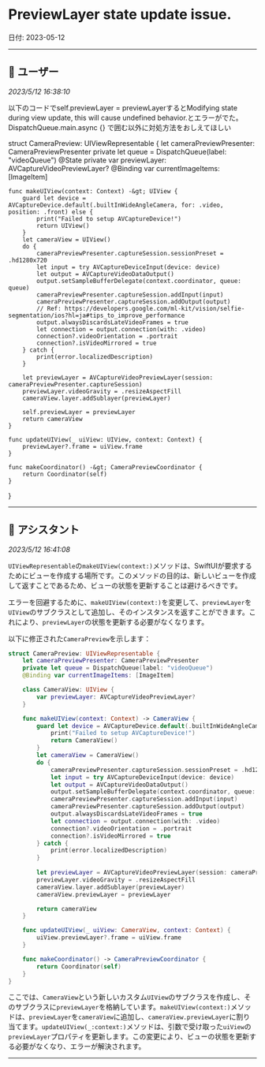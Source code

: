 # PreviewLayer state update issue.

日付: 2023-05-12

---

## 👤 ユーザー
*2023/5/12 16:38:10*

以下のコードでself.previewLayer = previewLayerするとModifying state during view update, this will cause undefined behavior.とエラーがでた。DispatchQueue.main.async {} で囲む以外に対処方法をおしえてほしい



struct CameraPreview: UIViewRepresentable {
    let cameraPreviewPresenter: CameraPreviewPresenter
    private let queue = DispatchQueue(label: "videoQueue")
    @State private var previewLayer: AVCaptureVideoPreviewLayer?
    @Binding var currentImageItems: [ImageItem]

    func makeUIView(context: Context) -&gt; UIView {
        guard let device = AVCaptureDevice.default(.builtInWideAngleCamera, for: .video, position: .front) else {
            print("Failed to setup AVCaptureDevice!")
            return UIView()
        }
        let cameraView = UIView()
        do {
            cameraPreviewPresenter.captureSession.sessionPreset = .hd1280x720
            let input = try AVCaptureDeviceInput(device: device)
            let output = AVCaptureVideoDataOutput()
            output.setSampleBufferDelegate(context.coordinator, queue: queue)
            cameraPreviewPresenter.captureSession.addInput(input)
            cameraPreviewPresenter.captureSession.addOutput(output)
            // Ref: https://developers.google.com/ml-kit/vision/selfie-segmentation/ios?hl=ja#tips_to_improve_performance
            output.alwaysDiscardsLateVideoFrames = true
            let connection = output.connection(with: .video)
            connection?.videoOrientation = .portrait
            connection?.isVideoMirrored = true
        } catch {
            print(error.localizedDescription)
        }
        
        let previewLayer = AVCaptureVideoPreviewLayer(session: cameraPreviewPresenter.captureSession)
        previewLayer.videoGravity = .resizeAspectFill
        cameraView.layer.addSublayer(previewLayer)

        self.previewLayer = previewLayer
        return cameraView
    }

    func updateUIView(_ uiView: UIView, context: Context) {
        previewLayer?.frame = uiView.frame
    }

    func makeCoordinator() -&gt; CameraPreviewCoordinator {
        return Coordinator(self)
    }
}

---

## 🤖 アシスタント
*2023/5/12 16:41:08*

`UIViewRepresentable`の`makeUIView(context:)`メソッドは、SwiftUIが要求するためにビューを作成する場所です。このメソッドの目的は、新しいビューを作成して返すことであるため、ビューの状態を更新することは避けるべきです。

エラーを回避するために、`makeUIView(context:)`を変更して、`previewLayer`を`UIView`のサブクラスとして追加し、そのインスタンスを返すことができます。これにより、`previewLayer`の状態を更新する必要がなくなります。

以下に修正された`CameraPreview`を示します：

```swift
struct CameraPreview: UIViewRepresentable {
    let cameraPreviewPresenter: CameraPreviewPresenter
    private let queue = DispatchQueue(label: "videoQueue")
    @Binding var currentImageItems: [ImageItem]

    class CameraView: UIView {
        var previewLayer: AVCaptureVideoPreviewLayer?
    }

    func makeUIView(context: Context) -> CameraView {
        guard let device = AVCaptureDevice.default(.builtInWideAngleCamera, for: .video, position: .front) else {
            print("Failed to setup AVCaptureDevice!")
            return CameraView()
        }
        let cameraView = CameraView()
        do {
            cameraPreviewPresenter.captureSession.sessionPreset = .hd1280x720
            let input = try AVCaptureDeviceInput(device: device)
            let output = AVCaptureVideoDataOutput()
            output.setSampleBufferDelegate(context.coordinator, queue: queue)
            cameraPreviewPresenter.captureSession.addInput(input)
            cameraPreviewPresenter.captureSession.addOutput(output)
            output.alwaysDiscardsLateVideoFrames = true
            let connection = output.connection(with: .video)
            connection?.videoOrientation = .portrait
            connection?.isVideoMirrored = true
        } catch {
            print(error.localizedDescription)
        }
        
        let previewLayer = AVCaptureVideoPreviewLayer(session: cameraPreviewPresenter.captureSession)
        previewLayer.videoGravity = .resizeAspectFill
        cameraView.layer.addSublayer(previewLayer)
        cameraView.previewLayer = previewLayer

        return cameraView
    }

    func updateUIView(_ uiView: CameraView, context: Context) {
        uiView.previewLayer?.frame = uiView.frame
    }

    func makeCoordinator() -> CameraPreviewCoordinator {
        return Coordinator(self)
    }
}
```

ここでは、`CameraView`という新しいカスタム`UIView`のサブクラスを作成し、そのサブクラスに`previewLayer`を格納しています。`makeUIView(context:)`メソッドは、`previewLayer`を`cameraView`に追加し、`cameraView.previewLayer`に割り当てます。`updateUIView(_:context:)`メソッドは、引数で受け取った`uiView`の`previewLayer`プロパティを更新します。この変更により、ビューの状態を更新する必要がなくなり、エラーが解決されます。

---
